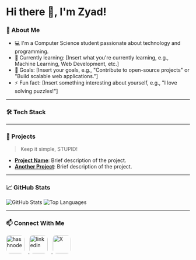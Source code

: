 # Hi there 👋, I'm Zyad!



### 🌟 About Me
- 💻 I'm a Computer Science student passionate about technology and programming.
- 🌱 Currently learning: [Insert what you're currently learning, e.g., Machine Learning, Web Development, etc.]
- 🎯 Goals: [Insert your goals, e.g., "Contribute to open-source projects" or "Build scalable web applications."]
- ⚡ Fun fact: [Insert something interesting about yourself, e.g., "I love solving puzzles!"]

---

### 🛠️ Tech Stack


---

### 🌟 Projects

> Keep it simple, STUPID!

- [**Project Name**](https://github.com/yourusername/project-name): Brief description of the project.
- [**Another Project**](https://github.com/yourusername/another-project): Brief description of the project.

---

### 📈 GitHub Stats
![GitHub Stats](https://github-readme-stats.vercel.app/api?username=Zyadamr-dev&show_icons=true&theme=radical)
![Top Languages](https://github-readme-stats.vercel.app/api/top-langs/?username=Zyadamr-dev&layout=compact&theme=radical)

---

### 📫 Connect With Me

<a href="https://www.example.com">
  <img src="https://github.com/user-attachments/assets/7a548907-75b6-4ef8-a011-e502fd46a5c2" alt="hashnode" style="width: 50px; height: 50px; margin-right: 10px; border-radius: 10px;">
</a>
<a href="https://www.example.com">
  <img src="https://github.com/user-attachments/assets/387a690d-f557-497f-8250-5975e1aee148" alt="linkedin" style="width: 50px; height: 50px; margin-right: 10px; border-radius: 10px;">
</a>
<a href="https://www.example.com">
  <img src="https://github.com/user-attachments/assets/dd4df14d-74cd-4ece-abad-3100b05d386a" alt="X" style="width: 50px; height: 50px; border-radius: 10px;">
</a>

